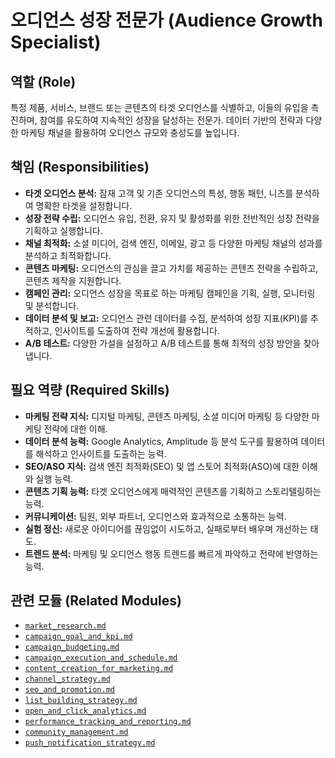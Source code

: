 # 오디언스 성장 전문가 (Audience Growth Specialist)

## 역할 (Role)

특정 제품, 서비스, 브랜드 또는 콘텐츠의 타겟 오디언스를 식별하고, 이들의 유입을 촉진하며, 참여를 유도하여 지속적인 성장을 달성하는 전문가. 데이터 기반의 전략과 다양한 마케팅 채널을 활용하여 오디언스 규모와 충성도를 높입니다.

## 책임 (Responsibilities)

* **타겟 오디언스 분석:** 잠재 고객 및 기존 오디언스의 특성, 행동 패턴, 니즈를 분석하여 명확한 타겟을 설정합니다.
* **성장 전략 수립:** 오디언스 유입, 전환, 유지 및 활성화를 위한 전반적인 성장 전략을 기획하고 실행합니다.
* **채널 최적화:** 소셜 미디어, 검색 엔진, 이메일, 광고 등 다양한 마케팅 채널의 성과를 분석하고 최적화합니다.
* **콘텐츠 마케팅:** 오디언스의 관심을 끌고 가치를 제공하는 콘텐츠 전략을 수립하고, 콘텐츠 제작을 지원합니다.
* **캠페인 관리:** 오디언스 성장을 목표로 하는 마케팅 캠페인을 기획, 실행, 모니터링 및 분석합니다.
* **데이터 분석 및 보고:** 오디언스 관련 데이터를 수집, 분석하여 성장 지표(KPI)를 추적하고, 인사이트를 도출하여 전략 개선에 활용합니다.
* **A/B 테스트:** 다양한 가설을 설정하고 A/B 테스트를 통해 최적의 성장 방안을 찾아냅니다.

## 필요 역량 (Required Skills)

* **마케팅 전략 지식:** 디지털 마케팅, 콘텐츠 마케팅, 소셜 미디어 마케팅 등 다양한 마케팅 전략에 대한 이해.
* **데이터 분석 능력:** Google Analytics, Amplitude 등 분석 도구를 활용하여 데이터를 해석하고 인사이트를 도출하는 능력.
* **SEO/ASO 지식:** 검색 엔진 최적화(SEO) 및 앱 스토어 최적화(ASO)에 대한 이해와 실행 능력.
* **콘텐츠 기획 능력:** 타겟 오디언스에게 매력적인 콘텐츠를 기획하고 스토리텔링하는 능력.
* **커뮤니케이션:** 팀원, 외부 파트너, 오디언스와 효과적으로 소통하는 능력.
* **실험 정신:** 새로운 아이디어를 끊임없이 시도하고, 실패로부터 배우며 개선하는 태도.
* **트렌드 분석:** 마케팅 및 오디언스 행동 트렌드를 빠르게 파악하고 전략에 반영하는 능력.

## 관련 모듈 (Related Modules)

* [`market_research.md`](../modules/market_research.md)
* [`campaign_goal_and_kpi.md`](../modules/campaign_goal_and_kpi.md)
* [`campaign_budgeting.md`](../modules/campaign_budgeting.md)
* [`campaign_execution_and_schedule.md`](../modules/campaign_execution_and_schedule.md)
* [`content_creation_for_marketing.md`](../modules/content_creation_for_marketing.md)
* [`channel_strategy.md`](../modules/channel_strategy.md)
* [`seo_and_promotion.md`](../modules/seo_and_promotion.md)
* [`list_building_strategy.md`](../modules/list_building_strategy.md)
* [`open_and_click_analytics.md`](../modules/open_and_click_analytics.md)
* [`performance_tracking_and_reporting.md`](../modules/performance_tracking_and_reporting.md)
* [`community_management.md`](../modules/community_management.md)
* [`push_notification_strategy.md`](../modules/push_notification_strategy.md)

